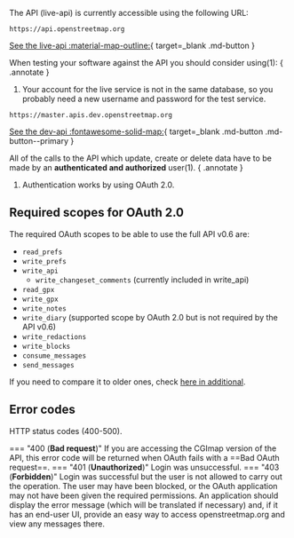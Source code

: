 The API (live-api) is currently accessible using the following URL:

```
https://api.openstreetmap.org
```

[See the live-api :material-map-outline:](https://api.openstreetmap.org){ target=_blank .md-button }

When testing your software against the API you should consider using(1):
{ .annotate }

1. Your account for the live service is not in the same database, so you probably need a new username and password for the test service.

```
https://master.apis.dev.openstreetmap.org
```

[See the dev-api :fontawesome-solid-map:](https://master.apis.dev.openstreetmap.org/){ target=_blank .md-button .md-button--primary }

All of the calls to the API which update, create or delete data have to be made by an **authenticated and authorized** user(1).
{ .annotate }

1. Authentication works by using OAuth 2.0.

## Required scopes for OAuth 2.0

The required OAuth scopes to be able to use the full API v0.6 are:

- ```read_prefs```
- ```write_prefs```
- ```write_api```
    - ```write_changeset_comments``` (currently included in write_api)
- ```read_gpx```
- ```write_gpx```
- ```write_notes```
- ```write_diary``` (supported scope by OAuth 2.0 but is not required by the API v0.6)
- ```write_redactions```
- ```write_blocks```
- ```consume_messages```
- ```send_messages```

If you need to compare it to older ones, check [here in additional](../../endpoints_(API_calls)/get_api_permissions#additional).

## Error codes

HTTP status codes (400-500).

=== "400 (**Bad request**)"
    If you are accessing the CGImap version of the API, this error code will be returned when OAuth fails with a ==Bad OAuth request==.
=== "401 (**Unauthorized**)"
    Login was unsuccessful.
=== "403 (**Forbidden**)"
    Login was successful but the user is not allowed to carry out the operation. The user may have been blocked, or the OAuth application may not have been given the required permissions. An application should display the error message (which will be translated if necessary) and, if it has an end-user UI, provide an easy way to access openstreetmap.org and view any messages there.